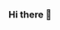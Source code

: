 ### Hi there 👋

<!--
**Bjornlb21/Bjornlb21** is a ✨ _special_ ✨ repository because its `README.md` (this file) appears on your GitHub profile.

[![@rphi's Holopin board](https://holopin.io/api/user/board?bjornlb21=rphi)](https://holopin.io/@rphi)

Here are some ideas to get you started:

- 🔭 I’m currently working on ...
- 🌱 I’m currently learning ...
- 👯 I’m looking to collaborate on ...
- 🤔 I’m looking for help with ...
- 💬 Ask me about ...
- 📫 How to reach me: ...
- 😄 Pronouns: ...
- ⚡ Fun fact: ...
-->
